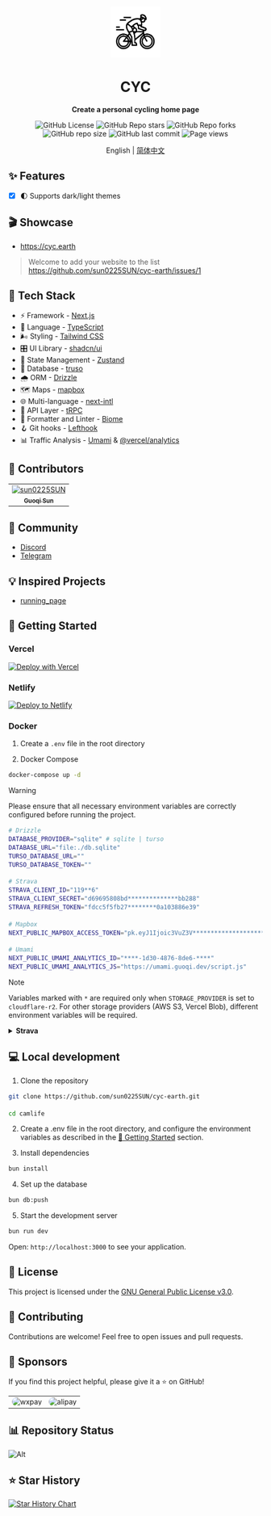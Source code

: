 <div align="center">
  <img src="./readme/images/logo.png" alt="screenshot" width="100" />
  <h1>CYC</h1>
  <p><strong>Create a personal cycling home page</strong></p>

  <img alt="GitHub License" src="https://img.shields.io/github/license/sun0225SUN/cyc-earth">
  <img alt="GitHub Repo stars" src="https://img.shields.io/github/stars/sun0225SUN/cyc-earth?style=flat">
  <img alt="GitHub Repo forks" src="https://img.shields.io/github/forks/sun0225SUN/cyc-earth?style=flat">
  <img alt="GitHub repo size" src="https://img.shields.io/github/repo-size/sun0225SUN/cyc-earth">
  <img alt="GitHub last commit" src="https://img.shields.io/github/last-commit/sun0225SUN/cyc-earth">
  <img alt="Page views" src="https://komarev.com/ghpvc/?username=cyc-earth&label=Views&color=orange&style=flat" />

  English | [简体中文](/README_zh.md)

  <!-- <img src="./readme/images/preview.png" alt="screenshot" /> -->
</div>

## ✨ Features

- [x] 🌓 Supports dark/light themes

## 🎬 Showcase

- https://cyc.earth

> Welcome to add your website to the list https://github.com/sun0225SUN/cyc-earth/issues/1

## 🔨 Tech Stack

- ⚡ Framework - [Next.js](https://nextjs.org)
- 🧩 Language - [TypeScript](https://www.typescriptlang.org)
- 🌬️ Styling - [Tailwind CSS](https://tailwindcss.com)
- 🎛️ UI Library - [shadcn/ui](https://ui.shadcn.com)
- 🐻 State Management - [Zustand](https://zustand-demo.pmnd.rs)
- 🐘 Database - [truso](https://turso.tech)
- 🌧️ ORM - [Drizzle](https://orm.drizzle.team)
- 🗺️ Maps - [mapbox](https://mapbox.com)
- 🌐 Multi-language - [next-intl](https://next-intl.dev)
- 🔗 API Layer - [tRPC](https://trpc.io)
- 🧹 Formatter and Linter - [Biome](https://biomejs.dev)
- 🪝 Git hooks - [Lefthook](https://lefthook.dev)
- 📊 Traffic Analysis - [Umami](https://umami.is) &  [@vercel/analytics](https://vercel.com/docs/analytics/quickstart?package-manager=bun)

## 👥 Contributors

<!-- readme: collaborators,contributors -start -->
<table>
	<tbody>
		<tr>
            <td align="center">
                <a href="https://github.com/sun0225SUN">
                    <img src="https://avatars.githubusercontent.com/u/79169717?v=4" width="100;" alt="sun0225SUN"/>
                    <br />
                    <sub><b>Guoqi Sun</b></sub>
                </a>
            </td>
		</tr>
	<tbody>
</table>
<!-- readme: collaborators,contributors -end -->

## 🍭 Community

- [Discord](https://discord.com/invite/fxARGMmg)
- [Telegram](https://t.me/sunguoqi)

## 💡 Inspired Projects

- [running_page](https://github.com/yihong0618/running_page)

## 🚀 Getting Started

### Vercel

[![Deploy with Vercel](https://vercel.com/button)](https://vercel.com/new/clone?repository-url=https://github.com/sun0225SUN/camlife)

### Netlify

[![Deploy to Netlify](https://www.netlify.com/img/deploy/button.svg)](https://app.netlify.com/start/deploy?repository=https://github.com/sun0225SUN/camlife)

### Docker

1. Create a `.env` file in the root directory

2. Docker Compose

```bash
docker-compose up -d
```

> [!warning]
> Please ensure that all necessary environment variables are correctly configured before running the project.

```bash
# Drizzle
DATABASE_PROVIDER="sqlite" # sqlite | turso
DATABASE_URL="file:./db.sqlite"
TURSO_DATABASE_URL=""
TURSO_DATABASE_TOKEN=""

# Strava
STRAVA_CLIENT_ID="119**6"
STRAVA_CLIENT_SECRET="d69695808bd**************bb288"
STRAVA_REFRESH_TOKEN="fdcc5f5fb27********0a103886e39"

# Mapbox
NEXT_PUBLIC_MAPBOX_ACCESS_TOKEN="pk.eyJ1Ijoic3VuZ3V***********************dxVfugnrCSRT2kw"

# Umami
NEXT_PUBLIC_UMAMI_ANALYTICS_ID="****-1d30-4876-8de6-****"
NEXT_PUBLIC_UMAMI_ANALYTICS_JS="https://umami.guoqi.dev/script.js"
```

> [!note]
> Variables marked with `*` are required only when `STORAGE_PROVIDER` is set to `cloudflare-r2`. For other storage providers (AWS S3, Vercel Blob), different environment variables will be required.

<details>
<summary><strong>Strava</strong></summary>

https://stravalib.readthedocs.io/en/latest/get-started/authenticate-with-strava.html

</details>


## 💻  Local development

1. Clone the repository

```bash
git clone https://github.com/sun0225SUN/cyc-earth.git

cd camlife
```

2. Create a .env file in the root directory, and configure the environment variables as described in the [🚀 Getting Started](#-getting-started) section.

3. Install dependencies

```bash
bun install
```

4. Set up the database

```bash
bun db:push
```

5. Start the development server

```bash
bun run dev
```

Open: `http://localhost:3000` to see your application.

## 📝 License

This project is licensed under the [GNU General Public License v3.0](LICENSE).

## 🤝 Contributing

Contributions are welcome! Feel free to open issues and pull requests.

## 💖 Sponsors

If you find this project helpful, please give it a ⭐️ on GitHub!

<table>
	<tbody>
		<tr>
      <td align="center">
         <img src="https://files.guoqi.dev/wxpay.png" width="250px"  alt="wxpay" style="border-radius:10px;" />
      </td>
      <td align="center">
        <img src="https://files.guoqi.dev/alipay.jpg" width="250px"  alt="alipay" style="border-radius:10px;" />
      </td>
		</tr>
	<tbody>
</table>

## 📊 Repository Status

![Alt](https://repobeats.axiom.co/api/embed/df4c48ad1ab928ba118d1e7a2a5083e3c9ffd665.svg "Repobeats analytics image")

## ⭐ Star History

[![Star History Chart](https://api.star-history.com/svg?repos=sun0225SUN/cyc-earth&type=Date)](https://github.com/sun0225SUN/cyc-earth)
